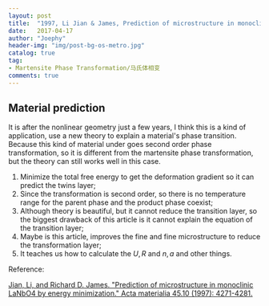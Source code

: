 ```yaml
---
layout: post
title:  "1997, Li Jian & James, Prediction of microstructure in monoclinic LaNbO4 by energy minimization"
date:   2017-04-17
author: "Joephy"
header-img: "img/post-bg-os-metro.jpg"
catalog: true
tag:
- Martensite Phase Transformation/马氏体相变
comments: true
---
```

Material prediction
-----------
It is after the nonlinear geometry just a few years, I think this is a kind of application, use a new theory to explain a material's phase transition. Because this kind of material under goes second order phase transformation, so it is different from the martensite phase transformation, but the theory can still works well in this case.

1. Minimize the total free energy to get the deformation gradient so it can predict the twins layer;
2. Since the transformation is second order, so there is no temperature range for the parent phase and the product phase coexist;
2. Although theory is beautiful, but it cannot reduce the transition layer, so the biggest drawback of this article is it cannot explain the equation of the transition layer;
3. Maybe is this article, improves the fine and fine microstructure to reduce the transformation layer;
4. It teaches us how to calculate the $U, R$ and $n, a$ and other things.

Reference:

[Jian, Li, and Richard D. James. "Prediction of microstructure in monoclinic LaNbO4 by energy minimization." Acta materialia 45.10 (1997): 4271-4281.](http://www.sciencedirect.com/science/article/pii/S1359645497000803)


